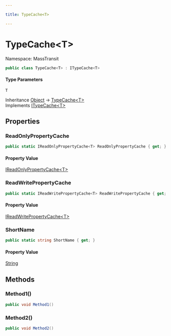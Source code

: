 ```yaml
---

title: TypeCache<T>

---
```


# TypeCache\<T\>

Namespace: MassTransit

```csharp
public class TypeCache<T> : ITypeCache<T>
```

#### Type Parameters

`T`<br/>

Inheritance [Object](https://learn.microsoft.com/en-us/dotnet/api/system.object) → [TypeCache\<T\>](../masstransit/typecache-1)<br/>
Implements [ITypeCache\<T\>](../masstransit-internals/itypecache-1)

## Properties

### **ReadOnlyPropertyCache**

```csharp
public static IReadOnlyPropertyCache<T> ReadOnlyPropertyCache { get; }
```

#### Property Value

[IReadOnlyPropertyCache\<T\>](../masstransit-internals/ireadonlypropertycache-1)<br/>

### **ReadWritePropertyCache**

```csharp
public static IReadWritePropertyCache<T> ReadWritePropertyCache { get; }
```

#### Property Value

[IReadWritePropertyCache\<T\>](../masstransit-internals/ireadwritepropertycache-1)<br/>

### **ShortName**

```csharp
public static string ShortName { get; }
```

#### Property Value

[String](https://learn.microsoft.com/en-us/dotnet/api/system.string)<br/>

## Methods

### **Method1()**

```csharp
public void Method1()
```

### **Method2()**

```csharp
public void Method2()
```
